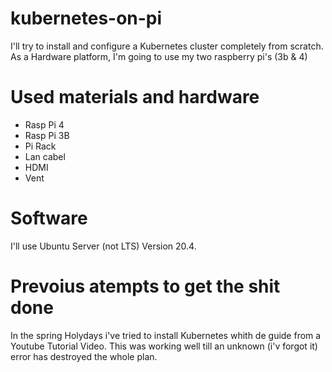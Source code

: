 # kubernetes-on-pi
I'll try to install and configure a Kubernetes cluster completely from scratch. As a Hardware platform, I'm going to use my two raspberry pi's (3b &amp; 4)

# Used materials and hardware
- Rasp Pi 4
- Rasp Pi 3B
- Pi Rack 
- Lan cabel
- HDMI
- Vent

# Software
I'll use Ubuntu Server (not LTS) Version 20.4.

# Prevoius atempts to get the shit done
In the spring Holydays i've tried to install Kubernetes whith de guide from a Youtube Tutorial Video. This was working well till an unknown (i'v forgot it) error has destroyed the whole plan.
